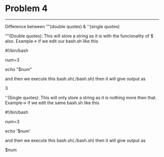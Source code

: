 # Problem 4
---

Difference between ""(double quotes) & ''(single quotes) 

""(Double quotes): This will store a string as it is with the funcionality of $ also. Example-> if we edit our bash.sh like this


#!/bin/bash

num=3

echo "$num"


and then we execute this bash.sh(./bash.sh) then it will give output as

3


''(Single quotes): This will only store a string as it is nothing more then that. Example-> if we edit the same bash.sh like this


#!/bin/bash

num=3

echo '$num'


and then we execute this bash.sh(./bash.sh) then it will give output as

$num


